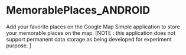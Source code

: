 # MemorablePlaces_ANDROID
Add your favorite places on the Google Map 
Simple application to store your memorable places on the map.
[NOTE : this application does not support permanent data storage as being developed for experiment purpose. ]
